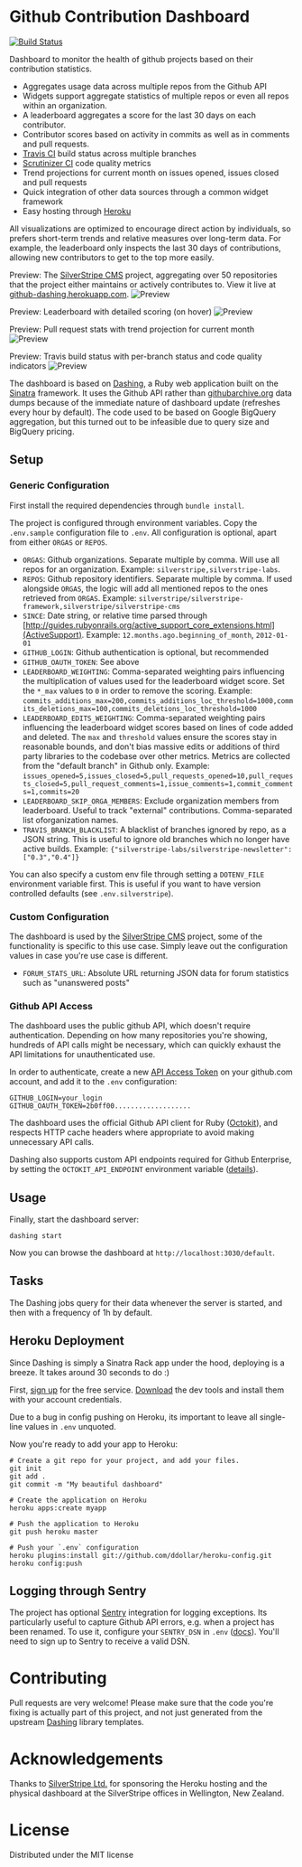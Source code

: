 # Github Contribution Dashboard

[![Build Status](https://travis-ci.org/chillu/github-dashing.png?branch=master)](https://travis-ci.org/chillu/github-dashing)

Dashboard to monitor the health of github projects based on their contribution statistics.

 - Aggregates usage data across multiple repos from the Github API
 - Widgets support aggregate statistics of multiple repos or even all repos within an organization.
 - A leaderboard aggregates a score for the last 30 days on each contributor.
 - Contributor scores based on activity in commits as well as in comments and pull requests.
 - [Travis CI](http://travis-ci.org) build status across multiple branches
 - [Scrutinizer CI](https://scrutinizer-ci.com/) code quality metrics
 - Trend projections for current month on issues opened, issues closed and pull requests
 - Quick integration of other data sources through a common widget framework
 - Easy hosting through [Heroku](http://heroku.com)

All visualizations are optimized to encourage direct action by individuals, so prefers short-term trends and
relative measures over long-term data. For example, the leaderboard only inspects the last 30 days
of contributions, allowing new contributors to get to the top more easily.

Preview: The [SilverStripe CMS](http://silverstripe.org) project, aggregating over 50 repositories
that the project either maintains or actively contributes to. 
View it live at [github-dashing.herokuapp.com](http://github-dashing.herokuapp.com/default).
![Preview](assets/images/preview.png?raw=true)

Preview: Leaderboard with detailed scoring (on hover)
![Preview](assets/images/preview_leaderboard.png?raw=true)

Preview: Pull request stats with trend projection for current month
![Preview](assets/images/preview_stats.png?raw=true)

Preview: Travis build status with per-branch status and code quality indicators
![Preview](assets/images/preview_travis.png?raw=true)

The dashboard is based on [Dashing](http://shopify.github.com/dashing), a Ruby web application
built on the [Sinatra](http://www.sinatrarb.com) framework. It uses the Github API rather than 
[githubarchive.org](http://githubarchive.org) data dumps because of the immediate nature
of dashboard update (refreshes every hour by default). The code used to be based
on Google BigQuery aggregation, but this turned out to be infeasible due to query size and BigQuery pricing.

## Setup

### Generic Configuration

First install the required dependencies through `bundle install`.

The project is configured through environment variables.
Copy the `.env.sample` configuration file to `.env`.
All configuration is optional, apart from either `ORGAS` or `REPOS`.

 * `ORGAS`: Github organizations. Separate multiple by comma. Will use all repos for an organization.
   Example: `silverstripe,silverstripe-labs`.
 * `REPOS`: Github repository identifiers. Separate multiple by comma. If used alongside `ORGAS`, the logic will add
   all mentioned repos to the ones retrieved from `ORGAS`. 
   Example: `silverstripe/silverstripe-framework,silverstripe/silverstripe-cms`
 * `SINCE`: Date string, or relative time parsed through [http://guides.rubyonrails.org/active_support_core_extensions.html](ActiveSupport). Example: `12.months.ago.beginning_of_month`, `2012-01-01`
 * `GITHUB_LOGIN`: Github authentication is optional, but recommended
 * `GITHUB_OAUTH_TOKEN`: See above
 * `LEADERBOARD_WEIGHTING`: Comma-separated weighting pairs influencing the multiplication of values
   used for the leaderboard widget score. Set the `*_max` values to `0` in order to remove the scoring.
   Example: `commits_additions_max=200,commits_additions_loc_threshold=1000,commits_deletions_max=100,commits_deletions_loc_threshold=1000`
 * `LEADERBOARD_EDITS_WEIGHTING`: Comma-separated weighting pairs influencing the leaderboard widget scores based on lines of code added and deleted. The `max` and `threshold` values ensure the scores stay in reasonable bounds, and don't bias massive edits or additions of third party libraries to the codebase over other metrics. Metrics are collected from the "default branch" in Github only.
   Example: `issues_opened=5,issues_closed=5,pull_requests_opened=10,pull_requests_closed=5,pull_request_comments=1,issue_comments=1,commit_comments=1,commits=20`
 * `LEADERBOARD_SKIP_ORGA_MEMBERS`: Exclude organization members from leaderboard. Useful to track "external" contributions. Comma-separated list oforganization names.
 * `TRAVIS_BRANCH_BLACKLIST`: A blacklist of branches ignored by repo, as a JSON string.
   This is useful to ignore old branches which no longer have active builds.
   Example: `{"silverstripe-labs/silverstripe-newsletter":["0.3","0.4"]}`

You can also specify a custom env file through setting a `DOTENV_FILE` environment variable first.
This is useful if you want to have version controlled defaults (see `.env.silverstripe`).

### Custom Configuration

The dashboard is used by the [SilverStripe CMS](http://silverstripe.org) project,
some of the functionality is specific to this use case. Simply leave out the configuration values
in case you're use case is different.

 * `FORUM_STATS_URL`: Absolute URL returning JSON data for forum statistics such as "unanswered posts"

### Github API Access

The dashboard uses the public github API, which doesn't require authentication.
Depending on how many repositories you're showing, hundreds of API calls might be necessary,
which can quickly exhaust the API limitations for unauthenticated use.

In order to authenticate, create a new [API Access Token](https://github.com/settings/tokens)
on your github.com account, and add it to the `.env` configuration:

	GITHUB_LOGIN=your_login
	GITHUB_OAUTH_TOKEN=2b0ff00...................

The dashboard uses the official Github API client for Ruby ([Octokit](https://github.com/octokit/octokit.rb)),
and respects HTTP cache headers where appropriate to avoid making unnecessary API calls.

Dashing also supports custom API endpoints required for Github Enterprise, by setting
the `OCTOKIT_API_ENDPOINT` environment variable ([details](http://octokit.github.io/octokit.rb/#Using_ENV_variables)).

## Usage

Finally, start the dashboard server:

	dashing start

Now you can browse the dashboard at `http://localhost:3030/default`.

## Tasks

The Dashing jobs query for their data whenever the server is started, and then with a frequency of 1h by default. 

## Heroku Deployment

Since Dashing is simply a Sinatra Rack app under the hood, deploying is a breeze. 
It takes around 30 seconds to do :) 

First, [sign up](https://id.heroku.com/signup) for the free service.
[Download](https://devcenter.heroku.com/articles/quickstart) the dev tools
and install them with your account credentials.

Due to a bug in config pushing on Heroku, its important to leave all single-line values in `.env` unquoted.

Now you're ready to add your app to Heroku:

	# Create a git repo for your project, and add your files.
	git init
	git add .
	git commit -m "My beautiful dashboard"

	# Create the application on Heroku 
	heroku apps:create myapp

	# Push the application to Heroku
	git push heroku master

	# Push your `.env` configuration
	heroku plugins:install git://github.com/ddollar/heroku-config.git
	heroku config:push

## Logging through Sentry

The project has optional [Sentry](http://getsentry.com) integration for logging exceptions.
Its particularly useful to capture Github API errors, e.g. when a project has been renamed.
To use it, configure your `SENTRY_DSN` in `.env` ([docs](https://getsentry.com/docs/)).
You'll need to sign up to Sentry to receive a valid DSN.

# Contributing

Pull requests are very welcome! Please make sure that the code you're fixing is actually
part of this project, and not just generated from the upstream [Dashing]() library templates.

# Acknowledgements

Thanks to [SilverStripe Ltd.](http://silverstripe.com) for sponsoring the Heroku hosting
and the physical dashboard at the SilverStripe offices in Wellington, New Zealand.

# License
Distributed under the MIT license
